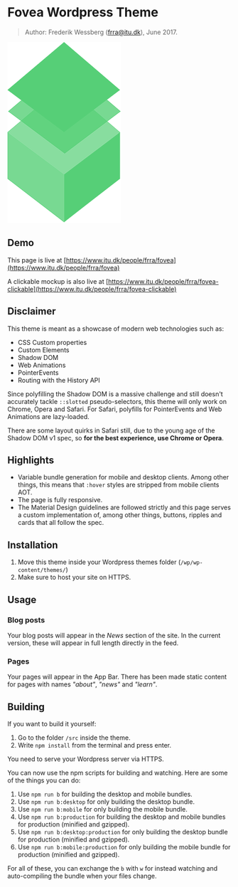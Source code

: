 # Fovea Wordpress Theme

> Author: Frederik Wessberg (frra@itu.dk), June 2017.

![Fovea logo](./src/Asset/Img/fovea_logo_green.png)

## Demo

This page is live at [https://www.itu.dk/people/frra/fovea](https://www.itu.dk/people/frra/fovea)

A clickable mockup is also live at [https://www.itu.dk/people/frra/fovea-clickable](https://www.itu.dk/people/frra/fovea-clickable)

## Disclaimer

This theme is meant as a showcase of modern web technologies such as:

- CSS Custom properties
- Custom Elements
- Shadow DOM
- Web Animations
- PointerEvents
- Routing with the History API

Since polyfilling the Shadow DOM is a massive challenge and still doesn't accurately tackle `::slotted` pseudo-selectors,
this theme will only work on Chrome, Opera and Safari. For Safari, polyfills for PointerEvents and Web Animations are lazy-loaded.

There are some layout quirks in Safari still, due to the young age of the Shadow DOM v1 spec,
so **for the best experience, use Chrome or Opera**.

## Highlights

- Variable bundle generation for mobile and desktop clients. Among other things, this means that `:hover` styles are stripped from mobile clients AOT.
- The page is fully responsive.
- The Material Design guidelines are followed strictly and this page serves a custom implementation of, among other things, buttons, ripples and cards that all follow the spec.

## Installation

1. Move this theme inside your Wordpress themes folder (`/wp/wp-content/themes/`)
2. Make sure to host your site on HTTPS.

## Usage

### Blog posts

Your blog posts will appear in the *News* section of the site.
In the current version, these will appear in full length directly in the feed.

### Pages

Your pages will appear in the App Bar. There has been made static content for pages with
names *"about"*, *"news"* and *"learn"*.

## Building

If you want to build it yourself:

1. Go to the folder `/src` inside the theme.
2. Write `npm install` from the terminal and press enter.

You need to serve your Wordpress server via HTTPS.

You can now use the npm scripts for building and watching. Here are some of the things
you can do:

1. Use `npm run b` for building the desktop and mobile bundles.
2. Use `npm run b:desktop` for only building the desktop bundle.
3. Use `npm run b:mobile` for only building the mobile bundle.
4. Use `npm run b:production` for building the desktop and mobile bundles for production (minified and gzipped).
5. Use `npm run b:desktop:production` for only building the desktop bundle for production (minified and gzipped).
6. Use `npm run b:mobile:production` for only building the mobile bundle for production (minified and gzipped).

For all of these, you can exchange the `b` with `w` for instead watching and auto-compiling the bundle when your files change.